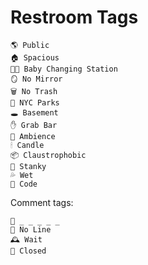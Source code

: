 # Restroom Tags

```
🌎 Public
🏠 Spacious
👶🏼 Baby Changing Station
🪞 No Mirror
🗑 No Trash
🍁 NYC Parks
🕳 Basement
✋ Grab Bar
🔮 Ambience
🕯 Candle
📦 Claustrophobic
🤮 Stanky
💦 Wet
🔐 Code
```

Comment tags:

```
🔐 _ _ _ _ _ 
💨 No Line
🕰 Wait
🚫 Closed
```

